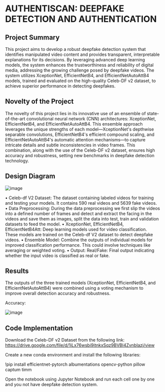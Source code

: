 # AUTHENTISCAN: DEEPFAKE DETECTION AND AUTHENTICATION
 
## Project Summary
This project aims to develop a robust deepfake detection system that identifies manipulated video content and provides transparent, interpretable explanations for its decisions. By leveraging advanced deep learning models, the system enhances the trustworthiness and reliability of digital media, addressing the growing challenge posed by deepfake videos. The system utilizes XceptionNet, EfficientNetB4, and EfficientNetAutoAttB4 models, trained and evaluated on the high-quality Celeb-DF v2 dataset, to achieve superior performance in detecting deepfakes.

## Novelty of the Project
The novelty of this project lies in its innovative use of an ensemble of state-of-the-art convolutional neural network (CNN) architectures: XceptionNet, EfficientNetB4, and EfficientNetAutoAttB4. This ensemble approach leverages the unique strengths of each model—XceptionNet's depthwise separable convolutions, EfficientNetB4's efficient compound scaling, and EfficientNetAutoAttB4's automatic attention mechanisms—to capture intricate details and subtle inconsistencies in video frames. This combination, along with the use of the Celeb-DF v2 dataset, ensures high accuracy and robustness, setting new benchmarks in deepfake detection technology.

## Design Diagram 
![image](https://github.com/hassanikram/DeepFakeDetection/assets/45280457/f26e8e33-3f52-466d-9ee3-ecc46d660d74)

•	Celeb-df V2 Dataset: The dataset containing labeled videos for training and testing your models. It contains 590 real videos and 5639 fake videos.
•	Data Preprocessing: During the data preprocessing we first slip the videos into a defined number of frames and detect and extract the facing in the videos and save them as images, split the data into test, train and validation datasets to feed the model.
•	XceptionNet, EfficientNetB4, EfficientNetB4Att: Deep learning models used for video classification. These models are trained on the Celeb-df V2 dataset to detect deepfake videos.
•	Ensemble Model: Combine the outputs of individual models for improved classification performance. This could involve techniques like averaging or weighted voting.
•	Output: Real/Fake: Final output indicating whether the input video is classified as real or fake.

## Results 
The outputs of the three trained models (XceptionNet, EfficientNetB4, and EfficientNetAutoAttB4) were combined using a voting mechanism to improve overall detection accuracy and robustness.

Accuracy:

![image](https://github.com/hassanikram/DeepFakeDetection/assets/45280457/8c166378-fa64-4774-9bef-f080a98b49d1)

## Code Implementation

Download the Celeb-DF v2 Dataset from the following link:
https://drive.google.com/file/d/1iLx76wsbi9itnkxSqz9BVBl4ZvnbIazj/view

Create a new conda environment and install the following libraries:

!pip install efficientnet-pytorch albumentations opencv-python pillow captum timm

Open the notebook using  Jupyter Notebook and run each cell one by one and you not have deepfake detection system. 



